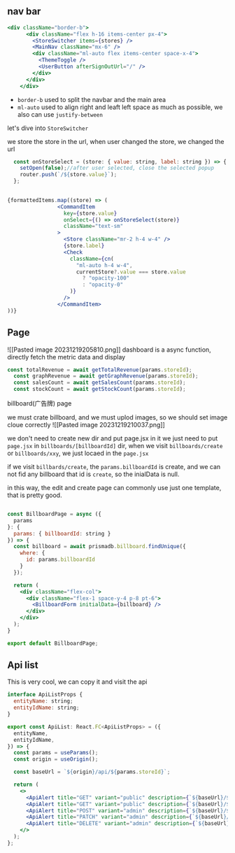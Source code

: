 

## nav bar
```jsx
<div className="border-b">
      <div className="flex h-16 items-center px-4">
        <StoreSwitcher items={stores} />
        <MainNav className="mx-6" />
        <div className="ml-auto flex items-center space-x-4">
          <ThemeToggle />
          <UserButton afterSignOutUrl="/" />
        </div>
      </div>
    </div>
```

- `border-b` used to split the navbar and the main area
- `ml-auto` used to align right and leaft left space as much as possible, we also can use `justify-between`

let's dive into `StoreSwitcher`

we store the store in the url, when user changed the store, we changed the url
```jsx
  const onStoreSelect = (store: { value: string, label: string }) => {
    setOpen(false);//after user selected, close the selected popup
    router.push(`/${store.value}`);
  };
  

{formattedItems.map((store) => (
                <CommandItem
                  key={store.value}
                  onSelect={() => onStoreSelect(store)}
                  className="text-sm"
                >
                  <Store className="mr-2 h-4 w-4" />
                  {store.label}
                  <Check
                    className={cn(
                      "ml-auto h-4 w-4",
                      currentStore?.value === store.value
                        ? "opacity-100"
                        : "opacity-0"
                    )}
                  />
                </CommandItem>
))}
```

## Page
![[Pasted image 20231219205810.png]]
dashboard is a async function, directly fetch the metric data and display
```jsx
const totalRevenue = await getTotalRevenue(params.storeId);
  const graphRevenue = await getGraphRevenue(params.storeId);
  const salesCount = await getSalesCount(params.storeId);
  const stockCount = await getStockCount(params.storeId);
```


billboard(广告牌) page

we must crate billboard, and we must uplod images, so we should set image cloue correctly
![[Pasted image 20231219210037.png]]

we don't need to create new dir and put page.jsx in it 
we just need to put `page.jsx` in `billboards/[billboardId]` dir, when 
we visit `billboards/create` or `billboards/xxy`, we just locaed in the 
`page.jsx`

if we visit `billbards/create`, the `params.billboardId` is create, and we can not 
fid any billboard that id is `create`, so the inialData is null.

in this way, the edit and create page can commonly use just one template, that is pretty good.

```jsx

const BillboardPage = async ({
  params
}: {
  params: { billboardId: string }
}) => {
  const billboard = await prismadb.billboard.findUnique({
    where: {
      id: params.billboardId
    }
  });

  return ( 
    <div className="flex-col">
      <div className="flex-1 space-y-4 p-8 pt-6">
        <BillboardForm initialData={billboard} />
      </div>
    </div>
  );
}

export default BillboardPage;
```


## Api list
This is very cool, we can copy it and visit the api
```jsx
interface ApiListProps {
  entityName: string;
  entityIdName: string;
}

export const ApiList: React.FC<ApiListProps> = ({
  entityName,
  entityIdName,
}) => {
  const params = useParams();
  const origin = useOrigin();

  const baseUrl = `${origin}/api/${params.storeId}`;

  return (
    <>
      <ApiAlert title="GET" variant="public" description={`${baseUrl}/${entityName}`} />
      <ApiAlert title="GET" variant="public" description={`${baseUrl}/${entityName}/{${entityIdName}}`} />
      <ApiAlert title="POST" variant="admin" description={`${baseUrl}/${entityName}`} />
      <ApiAlert title="PATCH" variant="admin" description={`${baseUrl}/${entityName}/{${entityIdName}}`} />
      <ApiAlert title="DELETE" variant="admin" description={`${baseUrl}/${entityName}/{${entityIdName}}`} />
    </>
  );
};
```
